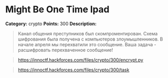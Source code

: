 # Might Be One Time Ipad


**Category:** crypto
**Points:** 300
**Description:**

> Канал общения преступников был скомпроментирован. Схема шифрования была получена с компьютеров злоумышленников. В начале апреля мы перехватили это сообщение. Ваша задача - расшифровать перехваченное сообщение!

> 

> https://innoctf.hackforces.com/files/crypto/300/encrypt.py

> https://innoctf.hackforces.com/files/crypto/300/task

